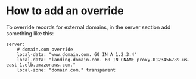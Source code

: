 # How to add an override

To override records for external domains, in the server section add something like this:

```
server:
    # domain.com override
    local-data: "www.domain.com. 60 IN A 1.2.3.4"
    local-data: "landing.domain.com. 60 IN CNAME proxy-0123456789.us-east-1.elb.amazonaws.com."
    local-zone: "domain.com." transparent
```

